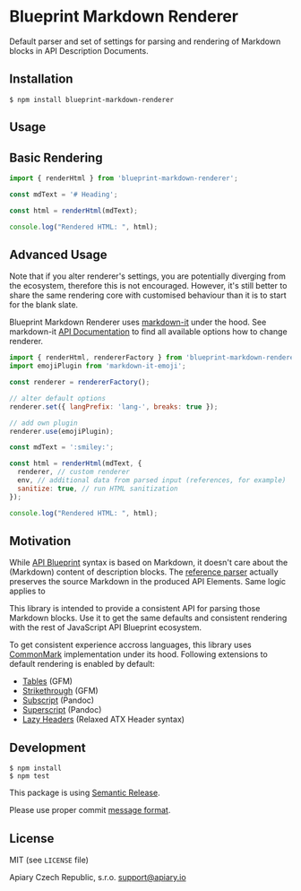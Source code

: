 # Blueprint Markdown Renderer

Default parser and set of settings for parsing and rendering of Markdown blocks in API Description Documents.

## Installation

```shell
$ npm install blueprint-markdown-renderer
```

## Usage

## Basic Rendering

```js
import { renderHtml } from 'blueprint-markdown-renderer';

const mdText = '# Heading';

const html = renderHtml(mdText);

console.log("Rendered HTML: ", html);
```


## Advanced Usage

Note that if you alter renderer's settings, you are potentially diverging from the ecosystem, therefore this is not encouraged. However, it's still better to share the same rendering core with customised behaviour than it is to start for the blank slate.

Blueprint Markdown Renderer uses [markdown-it](https://github.com/markdown-it/markdown-it) under the hood. See markdown-it [API Documentation](https://markdown-it.github.io/markdown-it/) to find all available options how to change renderer.

```js
import { renderHtml, rendererFactory } from 'blueprint-markdown-renderer';
import emojiPlugin from 'markdown-it-emoji';

const renderer = rendererFactory();

// alter default options
renderer.set({ langPrefix: 'lang-', breaks: true });

// add own plugin
renderer.use(emojiPlugin);

const mdText = ':smiley:';

const html = renderHtml(mdText, {
  renderer, // custom renderer
  env, // additional data from parsed input (references, for example)
  sanitize: true, // run HTML sanitization
});

console.log("Rendered HTML: ", html);

```


## Motivation

While [API Blueprint](https://apiblueprint.org/) syntax is based on Markdown, it doesn't care about the (Markdown) content of description blocks. The [reference parser](https://github.com/apiaryio/drafter) actually preserves the source Markdown in the produced API Elements. Same logic applies to

This library is intended to provide a consistent API for parsing those Markdown blocks. Use it to get the same defaults and consistent rendering with the rest of JavaScript API Blueprint ecosystem.

To get consistent experience accross languages, this library uses [CommonMark](http://commonmark.org) implementation under its hood. Following extensions to default rendering is enabled by default:

* [Tables](https://help.github.com/articles/organizing-information-with-tables/) (GFM)
* [Strikethrough](https://help.github.com/articles/basic-writing-and-formatting-syntax/#styling-text) (GFM)
* [Subscript](http://pandoc.org/MANUAL.html#superscripts-and-subscripts) (Pandoc)
* [Superscript](http://pandoc.org/MANUAL.html#superscripts-and-subscripts) (Pandoc)
* [Lazy Headers](https://github.com/Galadirith/markdown-it-lazy-headers) (Relaxed ATX Header syntax)


## Development

```shell
$ npm install
$ npm test
```


This package is using [Semantic Release](https://github.com/semantic-release/semantic-release).

Please use proper commit [message format](https://github.com/semantic-release/semantic-release#default-commit-message-format).


## License

MIT (see `LICENSE` file)

Apiary Czech Republic, s.r.o. <support@apiary.io>
